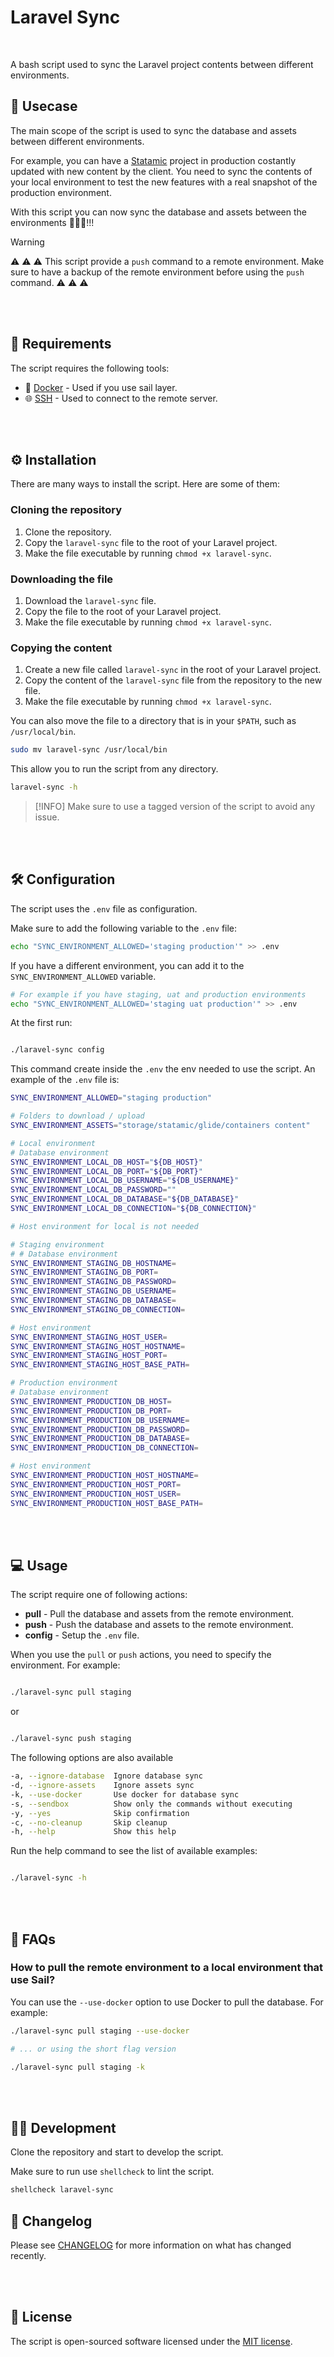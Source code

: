 # Laravel Sync

<br />

A bash script used to sync the Laravel project contents between different environments.

## 💫 Usecase

The main scope of the script is used to sync the database and assets between different environments.

For example, you can have a [Statamic](https://statamic.com/) project in production costantly updated with new content by the client.
You need to sync the contents of your local environment to test the new features with a real snapshot of the production environment.

With this script you can now sync the database and assets between the environments 🌟🌟🌟!!!

> [!WARNING]
> ⚠️ ⚠️ ⚠️
> This script provide a `push` command to a remote environment.
> Make sure to have a backup of the remote environment before using the `push` command.
> ⚠️ ⚠️ ⚠️

<br /><br />

## 🔗 Requirements

The script requires the following tools:

- 🐳 [Docker](https://www.docker.com/) - Used if you use sail layer.
- 🌐 [SSH](https://www.openssh.com/) - Used to connect to the remote server.

<br /><br />

## ⚙️ Installation

There are many ways to install the script. Here are some of them:

### Cloning the repository

1. Clone the repository.
2. Copy the `laravel-sync` file to the root of your Laravel project.
3. Make the file executable by running `chmod +x laravel-sync`.

### Downloading the file

1. Download the `laravel-sync` file.
2. Copy the file to the root of your Laravel project.
3. Make the file executable by running `chmod +x laravel-sync`.

### Copying the content

1. Create a new file called `laravel-sync` in the root of your Laravel project.
2. Copy the content of the `laravel-sync` file from the repository to the new file.
3. Make the file executable by running `chmod +x laravel-sync`.

You can also move the file to a directory that is in your `$PATH`, such as `/usr/local/bin`.

```bash
sudo mv laravel-sync /usr/local/bin
```

This allow you to run the script from any directory.

```bash
laravel-sync -h
```

> [!INFO]
> Make sure to use a tagged version of the script to avoid any issue.

<br /><br />

## 🛠 Configuration

The script uses the `.env` file as configuration.

Make sure to add the following variable to the `.env` file:

```bash
echo "SYNC_ENVIRONMENT_ALLOWED='staging production'" >> .env
```

If you have a different environment, you can add it to the `SYNC_ENVIRONMENT_ALLOWED` variable.

```bash
# For example if you have staging, uat and production environments
echo "SYNC_ENVIRONMENT_ALLOWED='staging uat production'" >> .env
```

At the first run:

```bash

./laravel-sync config

```

This command create inside the `.env` the env needed to use the script. An example of the `.env` file is:

```bash
SYNC_ENVIRONMENT_ALLOWED="staging production"

# Folders to download / upload
SYNC_ENVIRONMENT_ASSETS="storage/statamic/glide/containers content"

# Local environment
# Database environment
SYNC_ENVIRONMENT_LOCAL_DB_HOST="${DB_HOST}"
SYNC_ENVIRONMENT_LOCAL_DB_PORT="${DB_PORT}"
SYNC_ENVIRONMENT_LOCAL_DB_USERNAME="${DB_USERNAME}"
SYNC_ENVIRONMENT_LOCAL_DB_PASSWORD=""
SYNC_ENVIRONMENT_LOCAL_DB_DATABASE="${DB_DATABASE}"
SYNC_ENVIRONMENT_LOCAL_DB_CONNECTION="${DB_CONNECTION}"

# Host environment for local is not needed

# Staging environment
# # Database environment
SYNC_ENVIRONMENT_STAGING_DB_HOSTNAME=
SYNC_ENVIRONMENT_STAGING_DB_PORT=
SYNC_ENVIRONMENT_STAGING_DB_PASSWORD=
SYNC_ENVIRONMENT_STAGING_DB_USERNAME=
SYNC_ENVIRONMENT_STAGING_DB_DATABASE=
SYNC_ENVIRONMENT_STAGING_DB_CONNECTION=

# Host environment
SYNC_ENVIRONMENT_STAGING_HOST_USER=
SYNC_ENVIRONMENT_STAGING_HOST_HOSTNAME=
SYNC_ENVIRONMENT_STAGING_HOST_PORT=
SYNC_ENVIRONMENT_STAGING_HOST_BASE_PATH=

# Production environment
# Database environment
SYNC_ENVIRONMENT_PRODUCTION_DB_HOST=
SYNC_ENVIRONMENT_PRODUCTION_DB_PORT=
SYNC_ENVIRONMENT_PRODUCTION_DB_USERNAME=
SYNC_ENVIRONMENT_PRODUCTION_DB_PASSWORD=
SYNC_ENVIRONMENT_PRODUCTION_DB_DATABASE=
SYNC_ENVIRONMENT_PRODUCTION_DB_CONNECTION=

# Host environment
SYNC_ENVIRONMENT_PRODUCTION_HOST_HOSTNAME=
SYNC_ENVIRONMENT_PRODUCTION_HOST_PORT=
SYNC_ENVIRONMENT_PRODUCTION_HOST_USER=
SYNC_ENVIRONMENT_PRODUCTION_HOST_BASE_PATH=
```

<br /><br />

## 💻 Usage

The script require one of following actions:

- **pull** - Pull the database and assets from the remote environment.
- **push** - Push the database and assets to the remote environment.
- **config** - Setup the `.env` file.

When you use the `pull` or `push` actions, you need to specify the environment. For example:

```bash

./laravel-sync pull staging
```

or

```bash

./laravel-sync push staging
```

The following options are also available

```bash
-a, --ignore-database  Ignore database sync
-d, --ignore-assets    Ignore assets sync
-k, --use-docker       Use docker for database sync
-s, --sendbox          Show only the commands without executing
-y, --yes              Skip confirmation
-c, --no-cleanup       Skip cleanup
-h, --help             Show this help
```

Run the help command to see the list of available examples:

```bash

./laravel-sync -h
```

<br /><br />

## 💬 FAQs

### How to pull the remote environment to a local environment that use Sail?

You can use the `--use-docker` option to use Docker to pull the database. For example:

```bash
./laravel-sync pull staging --use-docker

# ... or using the short flag version

./laravel-sync pull staging -k
```

<br /><br />

## 👨‍💻 Development

Clone the repository and start to develop the script.

Make sure to run use `shellcheck` to lint the script.

```bash
shellcheck laravel-sync
```

## 📝 Changelog

Please see [CHANGELOG](CHANGELOG.md) for more information on what has changed recently.

<br /><br />

## 📝 License

The script is open-sourced software licensed under the [MIT license](https://opensource.org/licenses/MIT).
